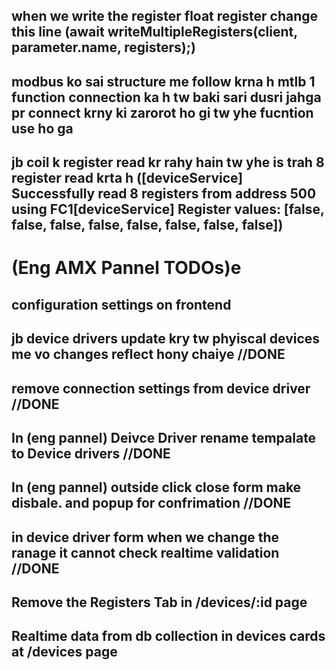 ## when we write the register float register  change this line (await writeMultipleRegisters(client, parameter.name, registers);)
## modbus ko sai structure me follow krna h mtlb 1 function connection ka h tw baki sari dusri jahga pr connect krny ki zarorot ho gi tw yhe fucntion use ho ga
## jb coil k register read kr rahy hain tw yhe is trah 8 register read krta h ([deviceService] Successfully read 8 registers from address 500 using FC1[deviceService] Register values: [false, false, false, false, false, false, false, false])

# (Eng AMX Pannel TODOs)e
## configuration settings on frontend
## jb device drivers update kry tw phyiscal devices me vo changes reflect hony chaiye        //DONE
## remove connection settings from device driver                                            //DONE
## In (eng pannel) Deivce Driver rename tempalate to Device drivers                         //DONE
## In (eng pannel) outside click close form make disbale. and popup for confrimation        //DONE
## in device driver form when we change the ranage it cannot check realtime validation      //DONE
## Remove the Registers Tab in /devices/:id page            
## Realtime data from db collection in devices cards at /devices page
